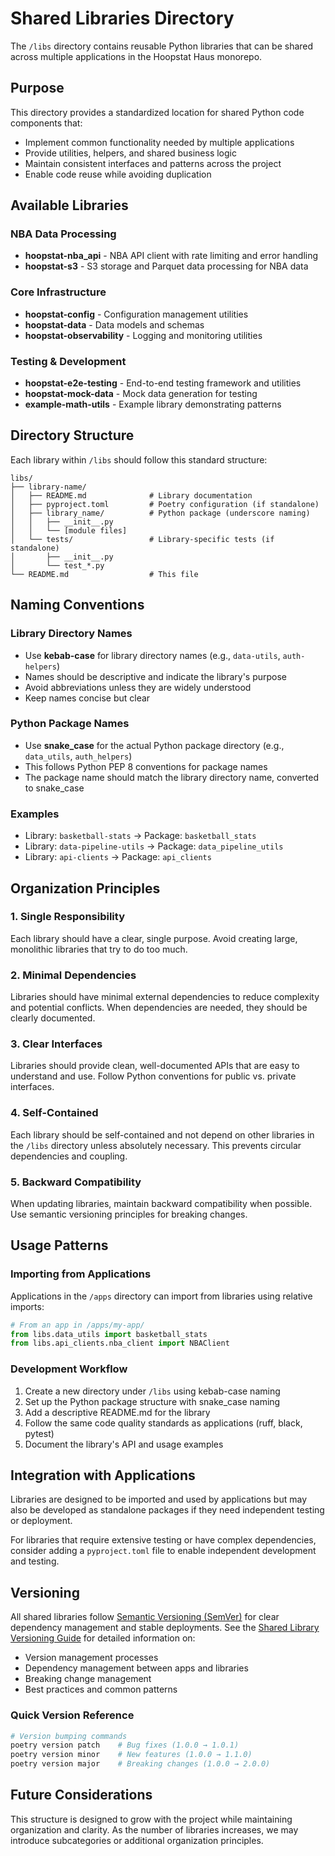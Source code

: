 # Shared Libraries Directory

The `/libs` directory contains reusable Python libraries that can be shared across multiple applications in the Hoopstat Haus monorepo.

## Purpose

This directory provides a standardized location for shared Python code components that:
- Implement common functionality needed by multiple applications
- Provide utilities, helpers, and shared business logic
- Maintain consistent interfaces and patterns across the project
- Enable code reuse while avoiding duplication

## Available Libraries

### NBA Data Processing
- **hoopstat-nba_api** - NBA API client with rate limiting and error handling
- **hoopstat-s3** - S3 storage and Parquet data processing for NBA data

### Core Infrastructure  
- **hoopstat-config** - Configuration management utilities
- **hoopstat-data** - Data models and schemas
- **hoopstat-observability** - Logging and monitoring utilities

### Testing & Development
- **hoopstat-e2e-testing** - End-to-end testing framework and utilities
- **hoopstat-mock-data** - Mock data generation for testing
- **example-math-utils** - Example library demonstrating patterns

## Directory Structure

Each library within `/libs` should follow this standard structure:

```
libs/
├── library-name/
│   ├── README.md              # Library documentation
│   ├── pyproject.toml         # Poetry configuration (if standalone)
│   ├── library_name/          # Python package (underscore naming)
│   │   ├── __init__.py
│   │   └── [module files]
│   └── tests/                 # Library-specific tests (if standalone)
│       ├── __init__.py
│       └── test_*.py
└── README.md                  # This file
```

## Naming Conventions

### Library Directory Names
- Use **kebab-case** for library directory names (e.g., `data-utils`, `auth-helpers`)
- Names should be descriptive and indicate the library's purpose
- Avoid abbreviations unless they are widely understood
- Keep names concise but clear

### Python Package Names
- Use **snake_case** for the actual Python package directory (e.g., `data_utils`, `auth_helpers`)
- This follows Python PEP 8 conventions for package names
- The package name should match the library directory name, converted to snake_case

### Examples
- Library: `basketball-stats` → Package: `basketball_stats`
- Library: `data-pipeline-utils` → Package: `data_pipeline_utils`
- Library: `api-clients` → Package: `api_clients`

## Organization Principles

### 1. Single Responsibility
Each library should have a clear, single purpose. Avoid creating large, monolithic libraries that try to do too much.

### 2. Minimal Dependencies
Libraries should have minimal external dependencies to reduce complexity and potential conflicts. When dependencies are needed, they should be clearly documented.

### 3. Clear Interfaces
Libraries should provide clean, well-documented APIs that are easy to understand and use. Follow Python conventions for public vs. private interfaces.

### 4. Self-Contained
Each library should be self-contained and not depend on other libraries in the `/libs` directory unless absolutely necessary. This prevents circular dependencies and coupling.

### 5. Backward Compatibility
When updating libraries, maintain backward compatibility when possible. Use semantic versioning principles for breaking changes.

## Usage Patterns

### Importing from Applications
Applications in the `/apps` directory can import from libraries using relative imports:

```python
# From an app in /apps/my-app/
from libs.data_utils import basketball_stats
from libs.api_clients.nba_client import NBAClient
```

### Development Workflow
1. Create a new directory under `/libs` using kebab-case naming
2. Set up the Python package structure with snake_case naming
3. Add a descriptive README.md for the library
4. Follow the same code quality standards as applications (ruff, black, pytest)
5. Document the library's API and usage examples

## Integration with Applications

Libraries are designed to be imported and used by applications but may also be developed as standalone packages if they need independent testing or deployment.

For libraries that require extensive testing or have complex dependencies, consider adding a `pyproject.toml` file to enable independent development and testing.

## Versioning

All shared libraries follow [Semantic Versioning (SemVer)](https://semver.org/) for clear dependency management and stable deployments. See the [Shared Library Versioning Guide](../docs/SHARED_LIBRARY_VERSIONING.md) for detailed information on:

- Version management processes
- Dependency management between apps and libraries  
- Breaking change management
- Best practices and common patterns

### Quick Version Reference

```bash
# Version bumping commands
poetry version patch    # Bug fixes (1.0.0 → 1.0.1)
poetry version minor    # New features (1.0.0 → 1.1.0)  
poetry version major    # Breaking changes (1.0.0 → 2.0.0)
```

## Future Considerations

This structure is designed to grow with the project while maintaining organization and clarity. As the number of libraries increases, we may introduce subcategories or additional organization principles.